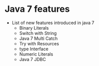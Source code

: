 # Java 7 features
* List of new features introduced in java 7
    * Binary Literals
    * Switch with String
    * Java 7 Multi Catch
    * Try with Resources
    * type Interface
    * Numeric Literals
    * Java 7 JDBC